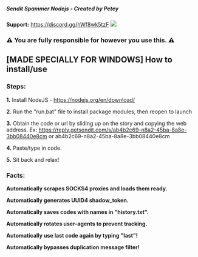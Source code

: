 ##### Sendit Spammer Nodejs - Created by Petey
**Support:** https://discord.gg/hWf8wk5tzF
![](https://github.com/Petey1337/sendit-spammer/blob/main/sendit%20video.gif?raw=true)
### ⚠️ You are fully responsible for however you use this. ⚠️

## [MADE SPECIALLY FOR WINDOWS] How to install/use

### Steps:

  **1.** Install NodeJS - https://nodejs.org/en/download/

  **2.** Run the "run.bat" file to install package modules, then reopen to launch

  **3.** Obtain the code or url by sliding up on the story and copying the web address. Ex: https://reply.getsendit.com/s/ab4b2c69-n8a2-45ba-8a8e-3bb08440e8cm or ab4b2c69-n8a2-45ba-8a8e-3bb08440e8cm

  **4.** Paste/type in code.

  **5.** Sit back and relax!

  ### Facts:

  **Automatically scrapes SOCKS4 proxies and loads them ready.**

  **Automatically generates UUID4 shadow_token.**

  **Automatically saves codes with names in "history.txt".**

  **Automatically rotates user-agents to prevent tracking.**
  
  **Automatically use last code again by typing "last"!**
  
  **Automatically bypasses duplication message filter!**
